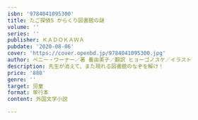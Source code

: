 ```yaml
---
isbn: '9784041095300'
title: たご探偵5 からくり図書館の謎
volume: ''
series: ''
publisher: ＫＡＤＯＫＡＷＡ
pubdate: '2020-08-06'
cover: 'https://cover.openbd.jp/9784041095300.jpg'
author: ペニー・ワーナー／著 番由美子／翻訳 ヒョーゴノスケ／イラスト
description: 先生が消えて、また現れる図書館のなぞを解け！
price: '880'
genre: ''
target: 児童
format: 単行本
content: 外国文学小説

---
```

